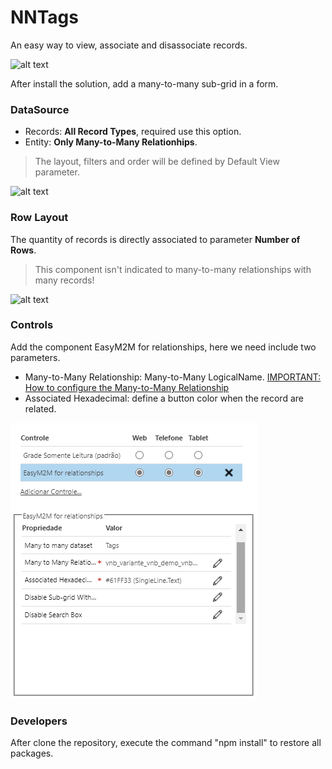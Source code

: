 # NNTags

An easy way to view, associate and disassociate records.

![alt text](https://github.com/VinnyDyn/NNTags/blob/master/Images/pcf_nn_tags.gif)

After install the solution, add a many-to-many sub-grid in a form.

### DataSource
- Records: **All Record Types**, required use this option.
- Entity: **Only Many-to-Many Relationhips**.
> The layout, filters and order will be defined by Default View parameter.

![alt text](https://github.com/VinnyDyn/NNTags/blob/master/Images/pcf_configuration_data_source.png)

### Row Layout
The quantity of records is directly associated to parameter **Number of Rows**.
> This component isn't indicated to many-to-many relationships with many records!

![alt text](https://github.com/VinnyDyn/NNTags/blob/master/Images/pcf_configuration_layout.png)

### Controls
Add the component EasyM2M for relationships, here we need include two parameters.
- Many-to-Many Relationship: Many-to-Many LogicalName. [IMPORTANT: How to configure the Many-to-Many Relationship](https://github.com/VinnyDyn/NNTags/issues/10#issuecomment-874050904)
- Associated Hexadecimal: define a button color when the record are related.

![alt text](https://github.com/VinnyDyn/NNTags/blob/master/Images/pcf_configuration.png)

### Developers
After clone the repository, execute the command "npm install" to restore all packages.
